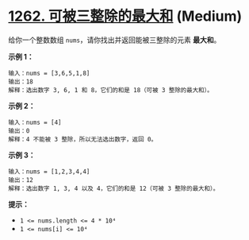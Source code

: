 # [1262. 可被三整除的最大和][link] (Medium)

[link]: https://leetcode.cn/problems/greatest-sum-divisible-by-three/

给你一个整数数组 `nums`，请你找出并返回能被三整除的元素 **最大和**。

**示例 1：**

```
输入：nums = [3,6,5,1,8]
输出：18
解释：选出数字 3, 6, 1 和 8，它们的和是 18（可被 3 整除的最大和）。
```

**示例 2：**

```
输入：nums = [4]
输出：0
解释：4 不能被 3 整除，所以无法选出数字，返回 0。
```

**示例 3：**

```
输入：nums = [1,2,3,4,4]
输出：12
解释：选出数字 1, 3, 4 以及 4，它们的和是 12（可被 3 整除的最大和）。
```

**提示：**

- `1 <= nums.length <= 4 * 10⁴`
- `1 <= nums[i] <= 10⁴`

